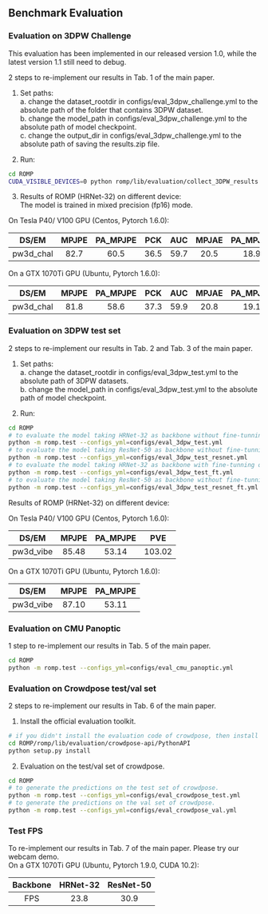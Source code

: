 ## Benchmark Evaluation

### Evaluation on 3DPW Challenge

This evaluation has been implemented in our released version 1.0, while the latest version 1.1 still need to debug.

2 steps to re-implement our results in Tab. 1 of the main paper. 

1. Set paths:  
a. change the dataset_rootdir in configs/eval_3dpw_challenge.yml to the absolute path of the folder that contains 3DPW dataset.  
b. change the model_path in configs/eval_3dpw_challenge.yml to the absolute path of model checkpoint.  
c. change the output_dir in configs/eval_3dpw_challenge.yml to the absolute path of saving the results.zip file.  

2. Run:
```bash
cd ROMP
CUDA_VISIBLE_DEVICES=0 python romp/lib/evaluation/collect_3DPW_results.py --configs_yml=configs/eval_3dpw_challenge.yml
```

3. Results of ROMP (HRNet-32) on different device:  
The model is trained in mixed precision (fp16) mode.

On Tesla P40/ V100 GPU (Centos, Pytorch 1.6.0):  

|   DS/EM   | MPJPE | PA_MPJPE |  PCK  |  AUC  | MPJAE | PA_MPJAE |  
|:---------:|:-----:|:--------:|:-----:|:-----:|:-----:|:--------:|  
| pw3d_chal |  82.7 |   60.5   |  36.5 |  59.7 |  20.5 |   18.9   |  
 
 On a GTX 1070Ti GPU (Ubuntu, Pytorch 1.6.0):  

|   DS/EM   | MPJPE | PA_MPJPE |  PCK  |  AUC  | MPJAE | PA_MPJAE |  
|:---------:|:-----:|:--------:|:-----:|:-----:|:-----:|:--------:|  
| pw3d_chal |  81.8 |   58.6   |  37.3 |  59.9 |  20.8 |   19.1   |  


### Evaluation on 3DPW test set
2 steps to re-implement our results in Tab. 2 and Tab. 3 of the main paper. 

1. Set paths:  
a. change the dataset_rootdir in configs/eval_3dpw_test.yml to the absolute path of 3DPW datasets.  
b. change the model_path in configs/eval_3dpw_test.yml to the absolute path of model checkpoint.  

2. Run:
```bash
cd ROMP
# to evaluate the model taking HRNet-32 as backbone without fine-tunning on 3DPW, please run
python -m romp.test --configs_yml=configs/eval_3dpw_test.yml
# to evaluate the model taking ResNet-50 as backbone without fine-tunning on 3DPW, please run
python -m romp.test --configs_yml=configs/eval_3dpw_test_resnet.yml
# to evaluate the model taking HRNet-32 as backbone with fine-tunning on 3DPW, please run
python -m romp.test --configs_yml=configs/eval_3dpw_test_ft.yml
# to evaluate the model taking ResNet-50 as backbone without fine-tunning on 3DPW, please run
python -m romp.test --configs_yml=configs/eval_3dpw_test_resnet_ft.yml
```

Results of ROMP (HRNet-32) on different device:

On Tesla P40/ V100 GPU (Centos, Pytorch 1.6.0):  

|   DS/EM   | MPJPE | PA_MPJPE |  PVE   |  
|:---------:|:-----:|:--------:|:------:|  
| pw3d_vibe | 85.48 |  53.14   | 103.02 |  


On a GTX 1070Ti GPU (Ubuntu, Pytorch 1.6.0):  

|   DS/EM   | MPJPE | PA_MPJPE |  
|:---------:|:-----:|:--------:|  
| pw3d_vibe | 87.10 |  53.11   |  


### Evaluation on CMU Panoptic
1 step to re-implement our results in Tab. 5 of the main paper. 
```bash
cd ROMP
python -m romp.test --configs_yml=configs/eval_cmu_panoptic.yml
```

### Evaluation on Crowdpose test/val set
2 steps to re-implement our results in Tab. 6 of the main paper. 
1. Install the official evaluation toolkit.
```bash
# if you didn't install the evaluation code of crowdpose, then install it via
cd ROMP/romp/lib/evaluation/crowdpose-api/PythonAPI
python setup.py install
```
2. Evaluation on the test/val set of crowdpose.
```bash
cd ROMP
# to generate the predictions on the test set of crowdpose. 
python -m romp.test --configs_yml=configs/eval_crowdpose_test.yml
# to generate the predictions on the val set of crowdpose. 
python -m romp.test --configs_yml=configs/eval_crowdpose_val.yml
```

### Test FPS
To re-implement our results in Tab. 7 of the main paper. Please try our webcam demo.  
On a GTX 1070Ti GPU (Ubuntu, Pytorch 1.9.0, CUDA 10.2):  

|  Backbone | HRNet-32 | ResNet-50 |  
|:---------:|:--------:|:---------:|  
|    FPS    |   23.8   |    30.9   |  


